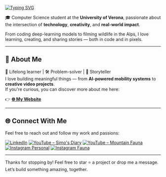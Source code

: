 <!--
  Typing Animation - Easily customizable!
  To customize, visit: https://readme-typing-svg.demolab.com/demo/
  Or edit the URL parameters below:
  - lines: Your text (URL encoded, use + for spaces, ; to separate multiple lines)
  - font: Font name (e.g., Fira+Code, Arial, Roboto)
  - size: Font size (e.g., 32, 40, 24)
  - color: Hex color without # (e.g., 2F81F7, FF0000)
  - pause: Pause duration in milliseconds (e.g., 1000 = 1 second)
  - duration: Typing speed in milliseconds
-->
<a href="https://git.io/typing-svg"><img src="https://readme-typing-svg.demolab.com?font=Fira+Code&size=32&pause=1000&color=2F81F7&width=435&lines=Hello,+I'm+Simone" alt="Typing SVG" /></a>

🎓 Computer Science student at the **University of Verona**, passionate about the intersection of **technology**, **creativity**, and **real-world impact**.

From coding deep-learning models to filming wildlife in the Alps, I love learning, creating, and sharing stories — both in code and in pixels.

---

## 🚀 About Me

🧠 Lifelong learner | 🛠️ Problem-solver | 🎥 Storyteller  
I love building meaningful things — from **AI-powered mobility systems** to **creative video projects**.  
If you're curious, you can discover more about me here:

👉 **[🌐 My Website](https://simo-hue.github.io/)**

---

## 🌐 Connect With Me

Feel free to reach out and follow my work and passions:

[![LinkedIn](https://img.shields.io/badge/LinkedIn-Simone%20Mattioli-blue?style=for-the-badge&logo=linkedin)](https://www.linkedin.com/in/simonemattioli2003/)
[![YouTube – Simo's Diary](https://img.shields.io/badge/YouTube-Simo's%20Diary-red?style=for-the-badge&logo=youtube)](https://www.youtube.com/@SimosDiary2003)
[![YouTube – Mountain Fauna](https://img.shields.io/badge/Mountain%20Fauna-YT-green?style=for-the-badge&logo=youtube)](https://www.youtube.com/@mountainfaunalover)
[![Instagram Personal](https://img.shields.io/badge/@simo___one-Instagram-purple?style=for-the-badge&logo=instagram)](https://www.instagram.com/simo___one/)
[![Instagram Fauna](https://img.shields.io/badge/@mountainfaunalover-Wildlife%20IG-orange?style=for-the-badge&logo=instagram)](https://www.instagram.com/mountainfaunalover/)

---

Thanks for stopping by! Feel free to star ⭐️ a project or drop me a message.  
Let’s build something amazing, together.
